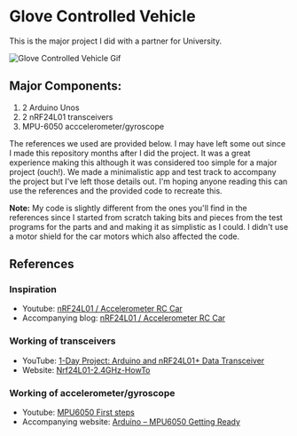 # Glove Controlled Vehicle
This is the major project I did with a partner for University. 

![Glove Controlled Vehicle Gif](gcv-small.gif)

## Major Components:
1. 2 Arduino Unos
2. 2 nRF24L01 transceivers
3. MPU-6050 acccelerometer/gyroscope

The references we used are provided below. I may have left some out since I made this repository months after I did the project. It was a great experience making this although it was considered too simple for a major project (ouch!). We made a minimalistic app and test track to accompany the project but I've left those details out. I'm hoping anyone reading this can use the references and the provided code to recreate this. 

**Note:** My code is slightly different from the ones you'll find in the references since I started from scratch taking bits and pieces from the test programs for the parts and and making it as simplistic as I could. I didn't use a motor shield for the car motors which also affected the code.

## References
### Inspiration
- Youtube: [nRF24L01 / Accelerometer RC Car](https://www.youtube.com/watch?v=IjUlqe-aeGU)
- Accompanying blog: [nRF24L01 / Accelerometer RC Car](http://forcetronic.blogspot.ae/search?q=Accelerometer+RC+Car)
### Working of transceivers
- YouTube: [1-Day Project: Arduino and nRF24L01+ Data Transceiver](https://www.youtube.com/watch?v=wlhuO82IZjQ)
- Website: [Nrf24L01-2.4GHz-HowTo](http://arduino-info.wikispaces.com/Nrf24L01-2.4GHz-HowTo)
### Working of accelerometer/gyroscope
- Youtube: [MPU6050 First steps](https://www.youtube.com/watch?v=Z1M1B_719nk)
- Accompanying website: [Arduino – MPU6050 Getting Ready](https://turnsouthat.wordpress.com/2015/07/31/arduino-mpu6050-getting-ready/)
